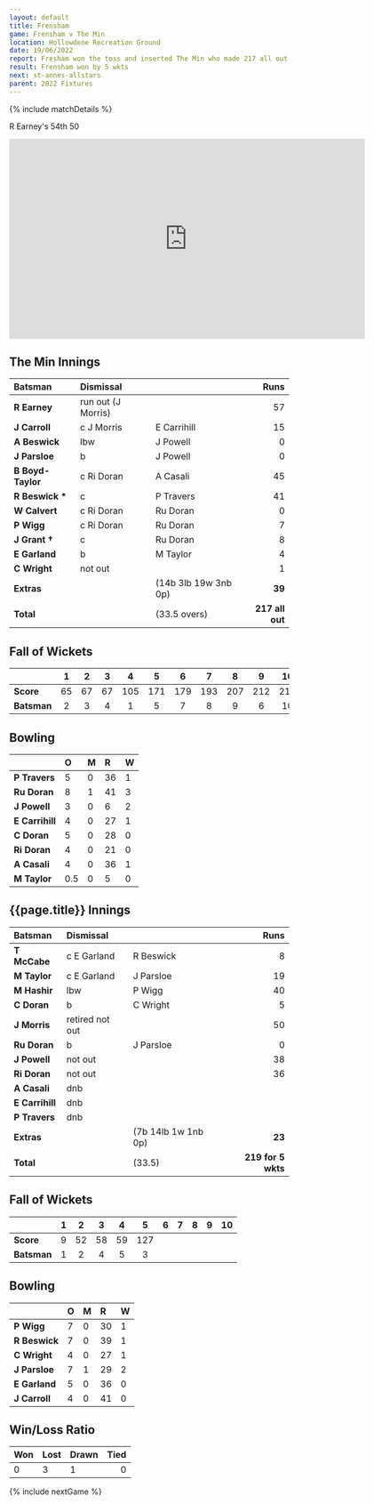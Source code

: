 ```yaml
---
layout: default
title: Frensham
game: Frensham v The Min
location: Hollowdene Recreation Ground
date: 19/06/2022
report: Fresham won the toss and inserted The Min who made 217 all out in 33.5 overs. Frensham replied with 219 for 5 wkts in 33.5 overs
result: Frensham won by 5 wkts
next: st-annes-allstars
parent: 2022 Fixtures
---
```


{% include matchDetails %}

R Earney's 54th 50

<iframe title="vimeo-player" src="https://player.vimeo.com/video/881420933?h=eb5eee721c" width="640" height="360" frameborder="0" allowfullscreen></iframe>

## The Min Innings

| Batsman | Dismissal | | Runs |
|:---|:---|---|---:|
| **R Earney** | run out (J Morris) |   | 57 |
| **J Carroll** | c J Morris | E Carrihill | 15 |
| **A Beswick** | lbw  | J Powell | 0 |
| **J Parsloe** | b | J Powell | 0 |
| **B Boyd-Taylor** | c Ri Doran | A Casali | 45 |
| **R Beswick &#42;** | c | P Travers | 41 |
| **W Calvert** | c Ri Doran | Ru Doran | 0 |
| **P Wigg** | c Ri Doran | Ru Doran | 7 |
| **J Grant &#8224;** | c | Ru Doran | 8 |
| **E Garland** | b | M Taylor | 4 |
| **C Wright** | not out |  | 1 |
| **Extras** | | (14b 3lb 19w 3nb 0p) | **39** |
| **Total** | | (33.5 overs) | **217 all out** |

## Fall of Wickets

| | 1 | 2 | 3 | 4 | 5 | 6 | 7 | 8 | 9 | 10 |
|---|:---:|:---:|:---:|:---:|:---:|:---:|:---:|:---:|:---:|:---:|
| **Score** | 65 | 67 | 67 | 105 | 171 | 179 | 193 | 207 | 212 | 217 |
| **Batsman** | 2 | 3 | 4 | 1 | 5 | 7 | 8 | 9 | 6 | 10 | 

## Bowling

| | O | M | R | W |
|---|:---|:---|:---|:---|
| **P Travers** | 5 | 0 | 36 | 1 |
| **Ru Doran** | 8 | 1 | 41 | 3 |
| **J Powell** | 3 | 0 | 6 | 2 |
| **E Carrihill** | 4 | 0 | 27 | 1 |
| **C Doran** | 5 | 0 | 28 | 0 |
| **Ri Doran** | 4 | 0 | 21 | 0 |
| **A Casali** | 4 | 0 | 36 | 1 |
| **M Taylor** | 0.5 | 0 | 5 | 0 |

## {{page.title}} Innings

| Batsman | Dismissal | | Runs |
|:---|:---|---|---:|
| **T McCabe** | c E Garland | R Beswick | 8 |
| **M Taylor** | c E Garland | J Parsloe | 19 |
| **M Hashir** | lbw | P Wigg | 40 |
| **C Doran** | b | C Wright | 5 |
| **J Morris** | retired not out |  | 50 |
| **Ru Doran** | b | J Parsloe | 0 |
| **J Powell** | not out |  | 38 |
| **Ri Doran** | not out |  | 36 |
| **A Casali** | dnb |  |  |
| **E Carrihill** | dnb |  |  |
| **P Travers** | dnb | |  |
| **Extras** | | (7b 14lb 1w 1nb 0p) | **23** |
| **Total** | | (33.5) | **219 for 5 wkts** |

## Fall of Wickets

| | 1 | 2 | 3 | 4 | 5 | 6 | 7 | 8 | 9 | 10 |
|---|:---:|:---:|:---:|:---:|:---:|:---:|:---:|:---:|:---:|:---:|
| **Score** | 9 | 52 | 58 | 59 | 127 |  |  |  |  |  |
| **Batsman** | 1 | 2 | 4 | 5 | 3 |  |  |  |  |  | 

## Bowling

| | O | M | R | W |
|---|:---|:---|:---|:---|
| **P Wigg** | 7 | 0 | 30 | 1 |
| **R Beswick** | 7 | 0 | 39 | 1 |
| **C Wright** | 4 | 0 | 27 | 1 |
| **J Parsloe** | 7 | 1 | 29 | 2 |
| **E Garland** | 5 | 0 | 36 | 0 |
| **J Carroll** | 4 | 0 | 41 | 0 |

## Win/Loss Ratio

| Won | Lost | Drawn | Tied |
|:---|:---|:---|---:|
| 0 | 3 | 1 | 0 |

{% include nextGame %}